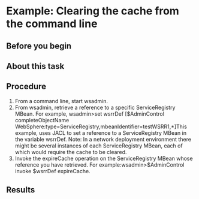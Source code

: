 <!-- image -->

# Example: Clearing the cache from the command line

## Before you begin

## About this task

## Procedure

1. From a command line, start wsadmin.
2. From wsadmin, retrieve a reference to a specific ServiceRegistry
MBean.  For example, wsadmin>set wsrrDef [$AdminControl completeObjectName
WebSphere:type=ServiceRegistry,mbeanIdentifier=testWSRR1,*]This
example, uses JACL to set a reference to a ServiceRegistry MBean in
the variable wsrrDef. Note: In a network deployment
environment there might be several instances of each ServiceRegistry
MBean, each of which would require the cache to be cleared.
3. Invoke the expireCache operation on
the ServiceRegistry MBean whose reference you have retrieved. 
For example:wsadmin>$AdminControl invoke $wsrrDef expireCache.

## Results